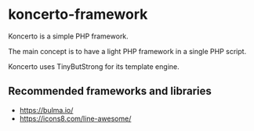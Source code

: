 # koncerto-framework

Koncerto is a simple PHP framework.

The main concept is to have a light PHP framework in a single PHP script.

Koncerto uses TinyButStrong for its template engine.

## Recommended frameworks and libraries

* https://bulma.io/
* https://icons8.com/line-awesome/

